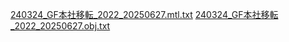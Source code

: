 [240324_GF本社移転_2022_20250627.mtl.txt](https://github.com/user-attachments/files/21049190/240324_GF._2022_20250627.mtl.txt)
[240324_GF本社移転_2022_20250627.obj.txt](https://github.com/user-attachments/files/21049191/240324_GF._2022_20250627.obj.txt)
